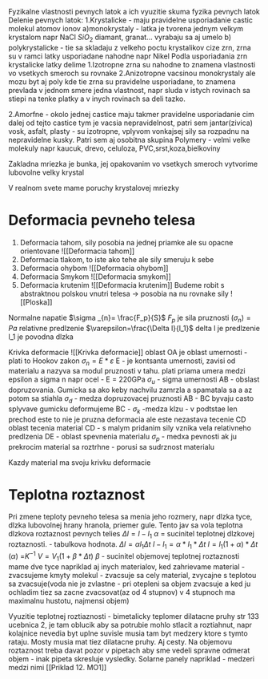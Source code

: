 Fyzikalne vlastnosti pevnych latok a ich vyuzitie skuma fyzika pevnych latok
Delenie pevnych latok: 
1.Krystalicke - maju pravidelne usporiadanie castic molekul atomov ionov
	a)monokrystaly - latka je tvorena jednym velkym krystalom napr NaCl $SiO_2$ diamant, granat... vyrabaju sa aj umelo
	b) polykrystalicke - tie sa skladaju z velkeho poctu krystalikov cize zrn, zrna su v ramci latky usporiadane nahodne napr Nikel
Podla usporiadania zrn krystalicke latky delime
	1.Izotropne zrna su nahodne to znamena vlastnosti vo vsetkych smeroch su rovnake
	2.Anizotropne vacsinou monokrystaly ale mozu byt aj poly kde tie zrna su pravidelne usporiadane, to znamena prevlada v jednom smere jedna vlastnost, napr sluda v istych rovinach sa stiepi na tenke platky a v inych rovinach sa deli tazko.

2.Amorfne - okolo jednej castice maju takmer pravidelne usporiadanie cim dalej od tejto castice tym je vacsia nepravidelnost, patri sem jantar(zivica) vosk, asfalt, plasty - su izotropne, vplyvom vonkajsej sily sa rozpadnu na nepravidelne kusky. Patri sem aj osobitna skupina
Polymery - velmi velke molekuly napr kaucuk, drevo, celuloza, PVC,srst,koza,bielkoviny

Zakladna mriezka je bunka, jej opakovanim vo vsetkych smeroch vytvorime lubovolne velky krystal

V realnom svete mame poruchy krystalovej mriezky 

# Deformacia pevneho telesa
1. Deformacia tahom, sily posobia na jednej priamke ale su opacne orientovane 
![[Deformacia tahom]]
2. Deformacia tlakom, to iste ako tehe ale sily smeruju k sebe
3. Deformacia ohybom
![[Deformacia ohybom]]
4. Deformacia Smykom
![[Deformacia smykom]]
5. Deformacia krutenim
![[Deformacia krutenim]]
Budeme robit s abstraktnou polskou vnutri telesa -> posobia na nu rovnake sily
![[Ploska]]

Normalne napatie
$\sigma _{n}= \frac{F_p}{S}$
$F_p$ je sila pruznosti
$(\sigma _n)=Pa$
relativne predlzenie
$\varepsilon=\frac{\Delta l}{l_1}$
delta l je predlzenie
l_1 je povodna dlzka

Krivka deformacie
![[Krivka deformacie]]
oblast OA je oblast umernosti - plati to Hookov zakon
$\sigma _n=E*\varepsilon$
E - je kontsanta umernosti, zavisi od materialu a nazyva sa modul pruznosti v tahu.
plati priama umera medzi epsilon a sigma n
napr ocel - E = 220GPa
$\sigma _u$ - sigma umernosti
AB - obslast dopruzovania. 
Gumicka sa ako keby nachvilu zamrzla a spamatala sa a az potom sa stiahla
$\sigma _d$ - medza dopruzovacej pruznosti
AB - BC byvaju casto splyvave gumicku deformujeme
BC - $\sigma _k$ -medza klzu - v podtstae len prechod este to nie je pruzna deformacia ale este nezastava tecenie
CD oblast tecenia material
CD - s malym pridanim sily vznika vela relativneho predlzenia
DE - oblast spevnenia materialu
$\sigma _p$ - medxa pevnosti ak ju prekrocim material sa roztrhne - porusi sa sudrznost materialu

Kazdy material ma svoju krivku deformacie

# Teplotna roztaznost
Pri zmene teploty pevneho telesa sa menia jeho rozmery, napr dlzka tyce, dlzka lubovolnej hrany hranola, priemer gule. Tento jav sa vola teplotna dlzkova roztaznost pevnych telies
$\Delta l = l-l_1$
$\alpha$ = sucinitel teplotnej dlzkovej roztaznosti. - tabulkova hodnota.
$\Delta l =\alpha l_{1}\Delta t$
$l-l_1=\alpha*l_1*\Delta t$
$l = l_1(1+\alpha)*\Delta t$
($\alpha$) =$K^{-1}$
$V = V_1(1+\beta*\Delta t)$
$\beta$ - sucinitel objemovej teplotnej roztaznosti
mame dve tyce napriklad aj inych materialov, ked zahrievame material - zvacsujeme kmyty molekul - zvacsuje sa cely material, zvycajne s teplotou sa zvacsuje(voda nie je zvlastne - pri otepleni sa objem zvacsuje a ked ju ochladim tiez sa zacne zvacsovat(az od 4 stupnov) v 4 stupnoch ma maximalnu hustotu, najmensi objem) 

Vyuzitie teplotnej roztiaznosti - bimetalicky teplomer
dilatacne pruhy str 133 ucebnica 2, je tam oblucik aby sa potrubie mohlo stlacit a roztiahnut, napr kolajnice nevedia byt uplne suvisle musia tam byt medzery ktore s tymto rataju. Mosty musia mat tiez dilatacne pruhy. Aj cesty. Na objemovu roztaznost treba davat pozor v pipetach aby sme vedeli spravne odmerat objem - inak pipeta skresluje vysledky. Solarne panely napriklad - medzeri medzi nimi
[[Priklad 12. MO1]]
